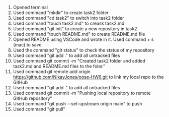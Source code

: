 1. Opened terminal
2. Used command "mkdir" to create task2 folder
3. Used command "cd task2" to switch into task2 folder
4. Used command "touch task2.md" to creask task2.md
5. Used command "git init" to create a new repository in task2
6. Used command "touch README.md" to create README.md file
7. Opened README using VSCode and wrote in it. Used command + s (mac) to save.
8. Used the command "git status" to check the status of my repository
9. Used command "git add ." to add all untracked files
10. Used command git commit -m "Created task2 folder and added task2.md and README.md files to the foler."
11. Used command git remote add origin https://github.com/NikayJones/oose-HW6.git to link my local repo to the GitHub
12. Used command "git add ." to add all untracked files
13. Used command git commit -m "Pushing local
 repository to remote GitHub repository"
14. Used  command "git push --set-upstream origin main" to push 
15. Used command "git pull" 